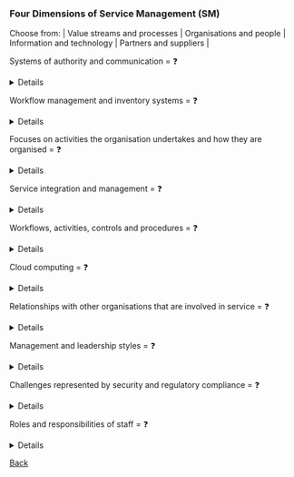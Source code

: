 ### Four Dimensions of Service Management (SM)

Choose from: | Value streams and processes | Organisations and people | Information and technology | Partners and suppliers |

Systems of authority and communication = &#10067;
<details>
Systems of authority and communication = <b>Organisations and People</b>
</details>

Workflow management and inventory systems = &#10067;
<details>
Workflow management and inventory systems = <b>Information and Technology</b>
</details>

Focuses on activities the organisation undertakes and how they are organised = &#10067;
<details>
Focuses on activities the organisation undertakes and how they are organised = <b>Value Streams and Processes</b>
</details>

Service integration and management = &#10067;
<details>
Service integration and management = <b>Partners and Suppliers</b>
</details>

Workflows, activities, controls and procedures = &#10067;
<details>
Workflows, activities, controls and procedures = <b>Value Streams and Processes</b>
</details>

Cloud computing = &#10067;
<details>
Cloud computing = <b>Information and Technology</b>
</details>

Relationships with other organisations that are involved in service = &#10067;
<details>
Relationships with other organisations that are involved in service = <b>Partners and Suppliers</b>
</details>

Management and leadership styles = &#10067;
<details>
Management and leadership styles = <b>Organisations and People</b>
</details>

Challenges represented by security and regulatory compliance = &#10067;
<details>
Challenges represented by security and regulatory compliance = <b>Information and Technology</b>
</details>

Roles and responsibilities of staff = &#10067;
<details>
Roles and responsibilities of staff = <b>Organisations and People</b>
</details>

[Back](README.md)
